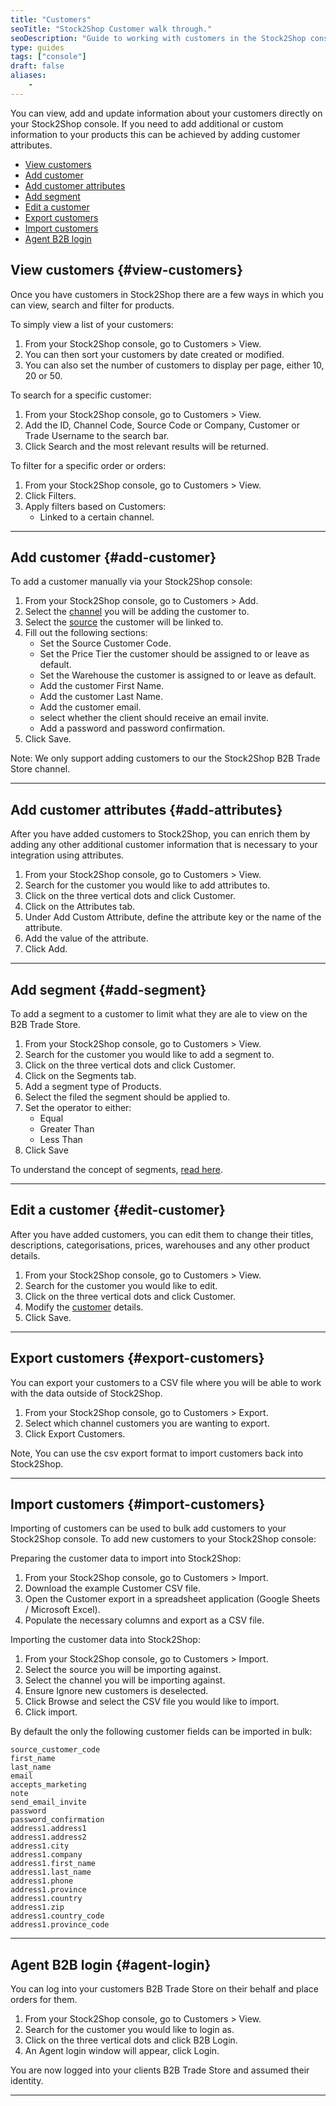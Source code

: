 ```yaml
---
title: "Customers"
seoTitle: "Stock2Shop Customer walk through."
seoDescription: "Guide to working with customers in the Stock2Shop console."
type: guides
tags: ["console"]
draft: false
aliases:
    - 
---
```


You can view, add and update information about your customers directly on your Stock2Shop console. 
If you need to add additional or custom information to your products this can be achieved by adding customer attributes.

- [View customers](#view-customers)
- [Add customer](add-customer)
- [Add customer attributes](#add-attributes) 
- [Add segment](#add-segment)
- [Edit a customer](#edit-customer)
- [Export customers](#export-customers)
- [Import customers](#import-customers)
- [Agent B2B login](#agent-login)

## View customers {#view-customers}
Once you have customers in Stock2Shop there are a few ways in which you can view, search and filter for products.

To simply view a list of your customers:

1. From your Stock2Shop console, go to Customers > View.
2. You can then sort your customers by date created or modified.
3. You can also set the number of customers to display per page, either 10, 20 or 50.

To search for a specific customer:

1. From your Stock2Shop console, go to Customers > View.
2. Add the ID, Channel Code, Source Code or Company, Customer or Trade Username to the search bar.
3. Click Search and the most relevant results will be returned.

To filter for a specific order or orders:

1. From your Stock2Shop console, go to Customers > View.
2. Click Filters.
3. Apply filters based on Customers:
    - Linked to a certain channel.
    
---

## Add customer {#add-customer}
To add a customer manually via your Stock2Shop console:

1. From your Stock2Shop console, go to Customers > Add.
2. Select the [channel](/help/guides/channel "What are sales channels in Stock2Shop") you will be adding the customer to.
3. Select the [source](/help/guides/source "What is a source in Stock2Shop") the customer will be linked to.
4. Fill out the following sections:
    - Set the Source Customer Code.
    - Set the Price Tier the customer should be assigned to or leave as default.
    - Set the Warehouse the customer is assigned to or leave as default.
    - Add the customer First Name.
    - Add the customer Last Name.
    - Add the customer email.
    - select whether the client should receive an email invite.
    - Add a password and password confirmation.
5. Click Save.

Note: We only support adding customers to our the Stock2Shop B2B Trade Store channel.

---

## Add customer attributes {#add-attributes}
After you have added customers to Stock2Shop, you can enrich them by adding any other additional customer information that is necessary to your integration using attributes. 

1. From your Stock2Shop console, go to Customers > View.
2. Search for the customer you would like to add attributes to.
3. Click on the three vertical dots and click Customer.
4. Click on the Attributes tab.
5. Under Add Custom Attribute, define the attribute key or the name of the attribute.
6. Add the value of the attribute.
7. Click Add.

---

## Add segment {#add-segment}
To add a segment to a customer to limit what they are ale to view on the B2B Trade Store.

1. From your Stock2Shop console, go to Customers > View.
2. Search for the customer you would like to add a segment to.
3. Click on the three vertical dots and click Customer.
4. Click on the Segments tab.
5. Add a segment type of Products.
6. Select the filed the segment should be applied to.
7. Set the operator to either:
    - Equal
    - Greater Than
    - Less Than
8. Click Save

To understand the concept of segments, [read here](/help/guides/segments "What are segments and how to use them?").

---

## Edit a customer {#edit-customer}
After you have added customers, you can edit them to change their titles, descriptions, categorisations, prices, warehouses and any other product details.

1. From your Stock2Shop console, go to Customers > View.
2. Search for the customer you would like to edit.
3. Click on the three vertical dots and click Customer.
4. Modify the [customer](/help/guides/customer/ "Understanding customers in Stock2Shop") details.
5. Click Save.


---

## Export customers {#export-customers}
You can export your customers to a CSV file where you will be able to work with the data outside of Stock2Shop.

1. From your Stock2Shop console, go to Customers > Export.
2. Select which channel customers you are wanting to export.
3. Click Export Customers.

Note, You can use the csv export format to import customers back into Stock2Shop.

---

## Import customers {#import-customers}
Importing of customers can be used to bulk add customers to your Stock2Shop console. To add new customers to your Stock2Shop console:

Preparing the customer data to import into Stock2Shop:

1. From your Stock2Shop console, go to Customers > Import.
2. Download the example Customer CSV file.
3. Open the Customer export in a spreadsheet application (Google Sheets / Microsoft Excel).
4. Populate the necessary columns and export as a CSV file.


Importing the customer data into Stock2Shop:
1. From your Stock2Shop console, go to Customers > Import.
2. Select the source you will be importing against.
3. Select the channel you will be importing against.
4. Ensure Ignore new customers is deselected.
5. Click Browse and select the CSV file you would like to import.
6. Click import.

By default the only the following customer fields can be imported in bulk:

```
source_customer_code
first_name
last_name
email
accepts_marketing
note
send_email_invite
password
password_confirmation
address1.address1
address1.address2
address1.city
address1.company
address1.first_name
address1.last_name
address1.phone
address1.province
address1.country
address1.zip
address1.country_code
address1.province_code
```

---

## Agent B2B login {#agent-login}
You can log into your customers B2B Trade Store on their behalf and place orders for them.

1. From your Stock2Shop console, go to Customers > View.
2. Search for the customer you would like to login as.
3. Click on the three vertical dots and click B2B Login.
4. An Agent login window will appear, click Login.

You are now logged into your clients B2B Trade Store and assumed their identity.

---
